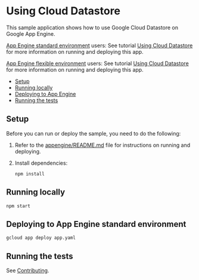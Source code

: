 # Using Cloud Datastore

This sample application shows how to use Google Cloud Datastore on Google App
Engine.

[App Engine standard environment][appengine-std] users: See tutorial [Using Cloud Datastore][tutorial-std] for more information on running and deploying this app.

[App Engine flexible environment][appengine-flex] users: See tutorial [Using Cloud Datastore][tutorial-flex] for more information on running and deploying this app.

* [Setup](#setup)
* [Running locally](#running-locally)
* [Deploying to App Engine](#deploying-to-app-engine)
* [Running the tests](#running-the-tests)

## Setup

Before you can run or deploy the sample, you need to do the following:

1.  Refer to the [appengine/README.md][readme] file for instructions on
    running and deploying.
1.  Install dependencies:

        npm install

## Running locally

    npm start

## Deploying to App Engine standard environment

	gcloud app deploy app.yaml


## Running the tests

See [Contributing][contributing].

[appengine-flex]: https://cloud.google.com/appengine/docs/flexible/nodejs
[appengine-std]: https://cloud.google.com/appengine/docs/standard/nodejs
[tutorial-std]: https://cloud.google.com/appengine/docs/standard/nodejs/using-cloud-datastore
[tutorial-flex]: https://cloud.google.com/appengine/docs/flexible/nodejs/using-cloud-datastore
[readme]: ../README.md
[contributing]: https://github.com/GoogleCloudPlatform/nodejs-docs-samples/blob/master/CONTRIBUTING.md

